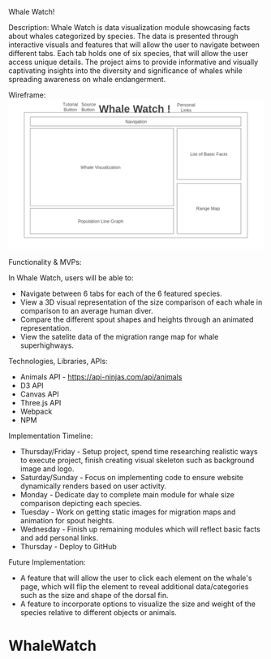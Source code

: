 Whale Watch!

Description: 
Whale Watch is data visualization module showcasing facts about whales categorized by species. The data is presented through interactive visuals and features that will allow the user to navigate between different tabs. Each tab holds one of six species, that will allow the user access unique details. The project aims to provide informative and visually captivating insights into the diversity and significance of whales while spreading awareness on whale endangerment.

Wireframe:
![Alt text](wireframe.png)

Functionality & MVPs:

In Whale Watch, users will be able to:

* Navigate between 6 tabs for each of the 6 featured species.
* View a 3D visual representation of the size comparison of each whale in comparison to an average human diver.
* Compare the different spout shapes and heights through an animated representation.
* View the satelite data of the migration range map for whale superhighways.


Technologies, Libraries, APIs:

* Animals API - https://api-ninjas.com/api/animals
* D3 API
* Canvas API 
* Three.js API
* Webpack
* NPM

Implementation Timeline:
* Thursday/Friday - Setup project, spend time researching realistic ways to execute project, finish creating visual skeleton such as background image and logo.
* Saturday/Sunday - Focus on implementing code to ensure website dynamically renders based on user activity.
* Monday - Dedicate day to complete main module for whale size comparison depicting each species.
* Tuesday - Work on getting static images for migration maps and animation for spout heights.
* Wednesday - Finish up remaining modules which will reflect basic facts and add personal links.
* Thursday - Deploy to GitHub


Future Implementation:

* A feature that will allow the user to click each element on the whale's page, which will flip the element to reveal additional data/categories such as the size and shape of the dorsal fin.
* A feature to incorporate options to visualize the size and weight of the species relative to different objects or animals.







# WhaleWatch
